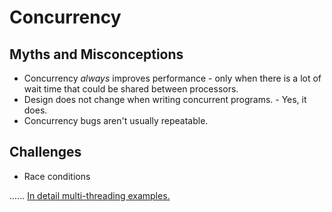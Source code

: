 # Concurrency

## Myths and Misconceptions

- Concurrency *always* improves performance - only when there is a lot of wait time that
could be shared between processors.
- Design does not change when writing concurrent programs. - Yes, it does. 
- Concurrency bugs aren't usually repeatable. 

## Challenges

- Race conditions

......
[In detail multi-threading examples.](https://github.com/MrSamMillington/MultithreadingInJava)

